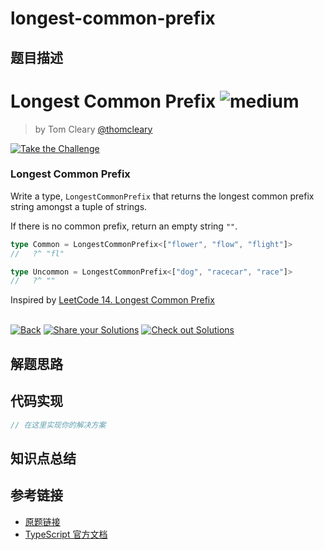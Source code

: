 # longest-common-prefix

## 题目描述

<!--info-header-start--><h1>Longest Common Prefix <img src="https://img.shields.io/badge/-medium-d9901a" alt="medium"/> </h1><blockquote><p>by Tom Cleary <a href="https://github.com/thomcleary" target="_blank">@thomcleary</a></p></blockquote><p><a href="https://tsch.js.org/35045/play" target="_blank"><img src="https://img.shields.io/badge/-Take%20the%20Challenge-3178c6?logo=typescript&logoColor=white" alt="Take the Challenge"/></a> </p><!--info-header-end-->

### Longest Common Prefix

Write a type, `LongestCommonPrefix` that returns the longest common prefix string amongst a tuple of strings.

If there is no common prefix, return an empty string `""`.

```ts
type Common = LongestCommonPrefix<["flower", "flow", "flight"]>
//   ?^ "fl"

type Uncommon = LongestCommonPrefix<["dog", "racecar", "race"]>
//   ?^ ""
```
Inspired by [LeetCode 14. Longest Common Prefix](https://leetcode.com/problems/longest-common-prefix/description/)


<!--info-footer-start--><br><a href="../../README.md" target="_blank"><img src="https://img.shields.io/badge/-Back-grey" alt="Back"/></a> <a href="https://tsch.js.org/35045/answer" target="_blank"><img src="https://img.shields.io/badge/-Share%20your%20Solutions-teal" alt="Share your Solutions"/></a> <a href="https://tsch.js.org/35045/solutions" target="_blank"><img src="https://img.shields.io/badge/-Check%20out%20Solutions-de5a77?logo=awesome-lists&logoColor=white" alt="Check out Solutions"/></a> <!--info-footer-end-->

## 解题思路

<!-- 在这里记录你的解题思路和学习笔记 -->

## 代码实现

```typescript
// 在这里实现你的解决方案
```

## 知识点总结

<!-- 在这里总结相关的 TypeScript 知识点 -->

## 参考链接

- [原题链接](https://github.com/type-challenges/type-challenges/tree/main/questions/35045-medium-longest-common-prefix)
- [TypeScript 官方文档](https://www.typescriptlang.org/docs/)
